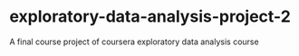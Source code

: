# exploratory-data-analysis-project-2
A final course project of coursera exploratory data analysis course
